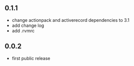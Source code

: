 ## 0.1.1

  * change actionpack and activerecord dependencies to 3.1
  * add change log
  * add .rvmrc

## 0.0.2

  * first public release
